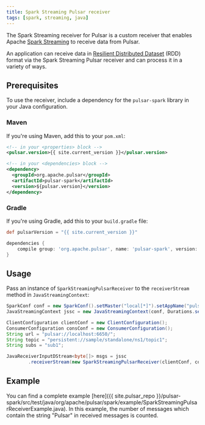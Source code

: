 ```yaml
---
title: Spark Streaming Pulsar receiver
tags: [spark, streaming, java]
---
```


<!--

    Licensed to the Apache Software Foundation (ASF) under one
    or more contributor license agreements.  See the NOTICE file
    distributed with this work for additional information
    regarding copyright ownership.  The ASF licenses this file
    to you under the Apache License, Version 2.0 (the
    "License"); you may not use this file except in compliance
    with the License.  You may obtain a copy of the License at

      http://www.apache.org/licenses/LICENSE-2.0

    Unless required by applicable law or agreed to in writing,
    software distributed under the License is distributed on an
    "AS IS" BASIS, WITHOUT WARRANTIES OR CONDITIONS OF ANY
    KIND, either express or implied.  See the License for the
    specific language governing permissions and limitations
    under the License.

-->

The Spark Streaming receiver for Pulsar is a custom receiver that enables Apache [Spark Streaming](https://spark.apache.org/streaming/) to receive data from Pulsar.

An application can receive data in [Resilient Distributed Dataset](https://spark.apache.org/docs/latest/programming-guide.html#resilient-distributed-datasets-rdds) (RDD) format via the Spark Streaming Pulsar receiver and can process it in a variety of ways.

## Prerequisites

To use the receiver, include a dependency for the `pulsar-spark` library in your Java configuration.

### Maven

If you're using Maven, add this to your `pom.xml`:

```xml
<!-- in your <properties> block -->
<pulsar.version>{{ site.current_version }}</pulsar.version>

<!-- in your <dependencies> block -->
<dependency>
  <groupId>org.apache.pulsar</groupId>
  <artifactId>pulsar-spark</artifactId>
  <version>${pulsar.version}</version>
</dependency>
```

### Gradle

If you're using Gradle, add this to your `build.gradle` file:

```groovy
def pulsarVersion = "{{ site.current_version }}"

dependencies {
    compile group: 'org.apache.pulsar', name: 'pulsar-spark', version: pulsarVersion
}
```

## Usage

Pass an instance of `SparkStreamingPulsarReceiver` to the `receiverStream` method in `JavaStreamingContext`:

```java
SparkConf conf = new SparkConf().setMaster("local[*]").setAppName("pulsar-spark");
JavaStreamingContext jssc = new JavaStreamingContext(conf, Durations.seconds(5));

ClientConfiguration clientConf = new ClientConfiguration();
ConsumerConfiguration consConf = new ConsumerConfiguration();
String url = "pulsar://localhost:6650/";
String topic = "persistent://sample/standalone/ns1/topic1";
String subs = "sub1";

JavaReceiverInputDStream<byte[]> msgs = jssc
        .receiverStream(new SparkStreamingPulsarReceiver(clientConf, consConf, url, topic, subs));
```


## Example

You can find a complete example [here]({{ site.pulsar_repo }}/pulsar-spark/src/test/java/org/apache/pulsar/spark/example/SparkStreamingPulsarReceiverExample.java).
In this example, the number of messages which contain the string "Pulsar" in received messages is counted.
